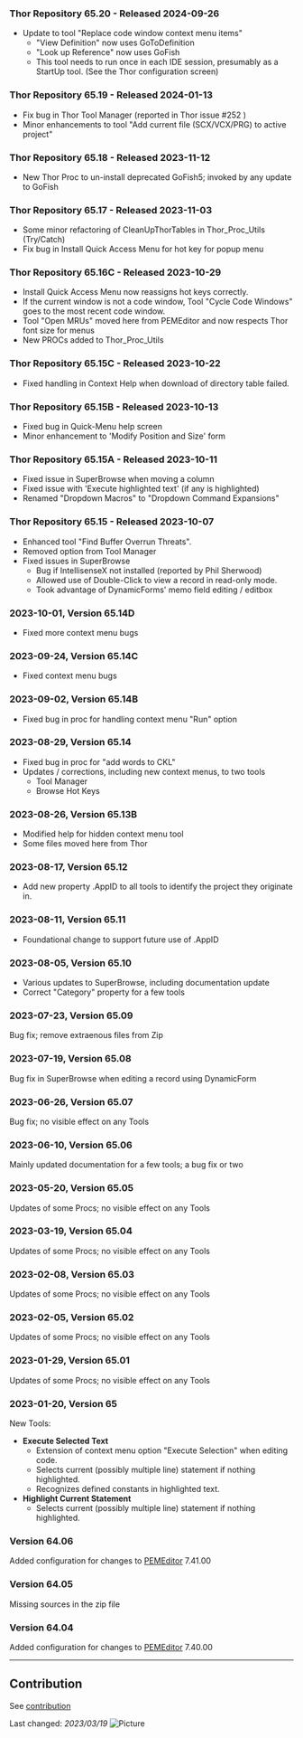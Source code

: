 ### Thor Repository 65.20 - Released 2024-09-26
* Update to tool "Replace code window context menu items"
    - "View Definition" now uses GoToDefinition
    - "Look up Reference" now uses GoFish
    - This tool needs to run once in each IDE session, presumably as a StartUp tool. (See the Thor configuration screen)

### Thor Repository 65.19 - Released 2024-01-13
* Fix bug in Thor Tool Manager (reported in Thor issue #252 )
* Minor enhancements to tool "Add current file (SCX/VCX/PRG) to active project"

### Thor Repository 65.18 - Released 2023-11-12
* New Thor Proc to un-install deprecated GoFish5; invoked by any update to GoFish

### Thor Repository 65.17 - Released 2023-11-03
* Some minor refactoring of CleanUpThorTables in Thor_Proc_Utils (Try/Catch)
* Fix bug in Install Quick Access Menu for hot key for popup menu

### Thor Repository 65.16C - Released 2023-10-29
* Install Quick Access Menu now reassigns hot keys correctly.
* If the current window is not a code window, Tool "Cycle Code Windows" goes to the most recent code window.
* Tool "Open MRUs" moved here from PEMEditor and now respects Thor font size for menus
* New PROCs added to Thor_Proc_Utils

### Thor Repository 65.15C - Released 2023-10-22
* Fixed handling in Context Help when download of directory table failed.

### Thor Repository 65.15B - Released 2023-10-13
* Fixed bug in Quick-Menu help screen
* Minor enhancement to 'Modify Position and Size' form

### Thor Repository 65.15A - Released 2023-10-11
* Fixed issue in SuperBrowse when moving a column
* Fixed issue with 'Execute highlighted text' (if any is highlighted)
* Renamed "Dropdown Macros" to "Dropdown Command Expansions"

### Thor Repository 65.15 - Released 2023-10-07
* Enhanced tool "Find Buffer Overrun Threats".
* Removed option from Tool Manager
* Fixed issues in SuperBrowse
    * Bug if IntellisenseX not installed (reported by Phil Sherwood)
    * Allowed use of Double-Click to view a record in read-only mode.
    * Took advantage of DynamicForms' memo field editing / editbox

### 2023-10-01, Version 65.14D
* Fixed more context menu bugs

### 2023-09-24, Version 65.14C
* Fixed context menu bugs

### 2023-09-02, Version 65.14B
* Fixed bug in proc for handling context menu "Run" option

### 2023-08-29, Version 65.14
* Fixed bug in proc for "add words to CKL"
* Updates / corrections, including new context menus, to two tools
    * Tool Manager
    * Browse Hot Keys

### 2023-08-26, Version 65.13B
* Modified help for hidden context menu tool
* Some files moved here from Thor

### 2023-08-17, Version 65.12
* Add new property .AppID to all tools to identify the project they originate in.

### 2023-08-11, Version 65.11
* Foundational change to support future use of .AppID

### 2023-08-05, Version 65.10
* Various updates to SuperBrowse, including documentation update
* Correct "Category" property for a few tools

### 2023-07-23, Version 65.09
Bug fix; remove extraenous files from Zip

### 2023-07-19, Version 65.08
Bug fix in SuperBrowse when editing a record using DynamicForm

### 2023-06-26, Version 65.07
Bug fix; no visible effect on any Tools

### 2023-06-10, Version 65.06
Mainly updated documentation for a few tools; a bug fix or two

### 2023-05-20, Version 65.05
Updates of some Procs; no visible effect on any Tools

### 2023-03-19, Version 65.04
Updates of some Procs; no visible effect on any Tools

### 2023-02-08, Version 65.03
Updates of some Procs; no visible effect on any Tools

### 2023-02-05, Version 65.02
Updates of some Procs; no visible effect on any Tools

### 2023-01-29, Version 65.01
Updates of some Procs; no visible effect on any Tools

### 2023-01-20, Version 65
New Tools:
* **Execute Selected Text**
    * Extension of context menu option "Execute Selection" when editing code.
    * Selects current (possibly multiple line) statement if nothing highlighted.
    * Recognizes defined constants in highlighted text.
* **Highlight Current Statement**
    * Selects current (possibly multiple line) statement if nothing highlighted.

### Version 64.06
Added configuration for changes to [PEMEditor](https://github.com/VFPX/PEMEditor) 7.41.00

### Version 64.05
Missing sources in the zip file

### Version 64.04
Added configuration for changes to [PEMEditor](https://github.com/VFPX/PEMEditor) 7.40.00

----
## Contribution
See [contribution](./.github/CONTRIBUTING.md)

Last changed: _2023/03/19_ ![Picture](./docs/images/vfpxpoweredby_alternative.gif)